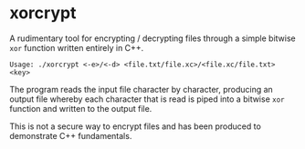 # xorcrypt

A rudimentary tool for encrypting / decrypting files through a simple bitwise `xor` function written entirely in C++.

`Usage: ./xorcrypt <-e>/<-d> <file.txt/file.xc>/<file.xc/file.txt> <key>`

The program reads the input file character by character, producing an output file whereby each character that is read is piped into a bitwise `xor` function and written to the output file.

This is not a secure way to encrypt files and has been produced to demonstrate C++ fundamentals.
